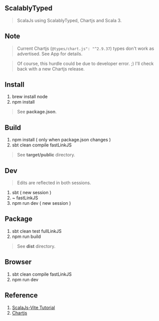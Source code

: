 ScalablyTyped
-------------
>ScalaJs using ScalablyTyped, Chartjs and Scala 3.

Note
----
>Current Chartjs (```@types/chart.js": "^2.9.37```) types don't work as advertised. See App for details.

>Of course, this hurdle could be due to developer error. ;) I'll check back with a new Chartjs release.

Install
-------
1. brew install node
2. npm install
>See **package.json**.

Build
-----
1. npm install ( only when package.json changes )
2. sbt clean compile fastLinkJS
>See **target/public** directory.

Dev
---
>Edits are reflected in both sessions.
1. sbt ( new session )
2. ~ fastLinkJS
3. npm run dev ( new session )

Package
-------
1. sbt clean test fullLinkJS
2. npm run build
>See **dist** directory.

Browser
-------
1. sbt clean compile fastLinkJS
2. npm run dev

Reference
---------
1. [ScalaJs-Vite Tutorial](https://www.scala-js.org/doc/tutorial/scalajs-vite.html)
2. [Chartjs](https://www.chartjs.org/docs/latest/)